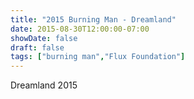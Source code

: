 ```yaml
---
title: "2015 Burning Man - Dreamland"
date: 2015-08-30T12:00:00-07:00
showDate: false
draft: false
tags: ["burning man","Flux Foundation"]
---
```


Dreamland 2015